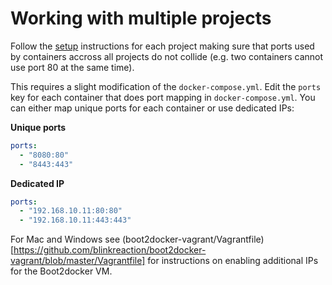 # Working with multiple projects

Follow the [setup](#setup) instructions for each project making sure that ports used by containers accross all projects do not collide (e.g. two containers cannot use port 80 at the same time).

This requires a slight modification of the `docker-compose.yml`.
Edit the `ports` key for each container that does port mapping in `docker-compose.yml`.
You can either map unique ports for each container or use dedicated IPs:

**Unique ports**

```yml
ports:
  - "8080:80"
  - "8443:443"
```

**Dedicated IP**

```yml
ports:
  - "192.168.10.11:80:80"
  - "192.168.10.11:443:443"
```

For Mac and Windows see (boot2docker-vagrant/Vagrantfile)[https://github.com/blinkreaction/boot2docker-vagrant/blob/master/Vagrantfile] for instructions on enabling additional IPs for the Boot2docker VM.
